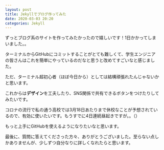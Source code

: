 ```yaml
---
layout: post
title: Jekyllでブログ作ってみた
date: 2020-03-03 20:20
categories: Jekyll
---
```


ずっとブログ系のサイトを作ってみたかったので嬉しいです！1日かかってしまいました。。

ターミナルからGitHubにコミットすることがとても難しくて、学生エンジニアの皆さんはこれを簡単にやっているのだなと思うと改めてすごいなと感じました。

ただ、ターミナル超初心者（ほぼ今日から）としては結構頑張れたんじゃないかと思います。

これからは**デザイン**を工夫したり、SNS関係で共有できるボタンをつけたりしてみたいです。

コロナの流行で私の通う高校では3月18日あたりまで休校なことが予想されているので、有効に使いたいです。もうすでに4日連続昼起きですが。。（）

もっと上手にGitHubを使えるようになりたいなと思います。

最後に、質問に答えてくださった方々、ありがとうございました。至らない点しかありませんが、少しずつ自分なりに詳しくなれたらと思います。
